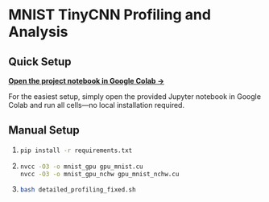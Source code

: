 # MNIST TinyCNN Profiling and Analysis

## Quick Setup

**[Open the project notebook in Google Colab →](605FinalProject.ipynb)**

For the easiest setup, simply open the provided Jupyter notebook in Google Colab and run all cells—no local installation required.

## Manual Setup

1. 
    ```bash
    pip install -r requirements.txt
    ```
2. 
    ```bash
    nvcc -O3 -o mnist_gpu gpu_mnist.cu
    nvcc -O3 -o mnist_gpu_nchw gpu_mnist_nchw.cu
    ```
3. 
    ```bash
    bash detailed_profiling_fixed.sh
    ```